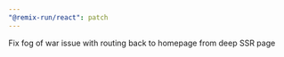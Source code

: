 ```yaml
---
"@remix-run/react": patch
---
```


Fix fog of war issue with routing back to homepage from deep SSR page
